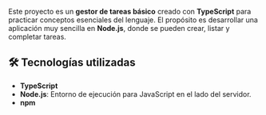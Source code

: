 Este proyecto es un **gestor de tareas básico** creado con **TypeScript** para practicar conceptos esenciales del lenguaje. El propósito es desarrollar una aplicación muy sencilla en **Node.js**, donde se pueden crear, listar y completar tareas.

## 🛠 Tecnologías utilizadas

- **TypeScript**
- **Node.js**: Entorno de ejecución para JavaScript en el lado del servidor.
- **npm**
